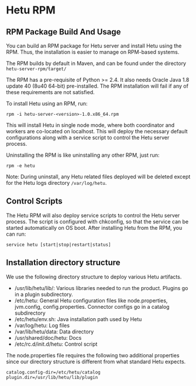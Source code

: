 # Hetu RPM

## RPM Package Build And Usage

You can build an RPM package for Hetu server and install Hetu using the RPM. Thus, the installation is easier to manage on RPM-based systems.

The RPM builds by default in Maven, and can be found under the directory `hetu-server-rpm/target/`

The RPM has a pre-requisite of Python >= 2.4. It also needs Oracle Java 1.8 update 40 (8u40 64-bit) pre-installed. The RPM installation will fail if any of these requirements are not
satisfied.

To install Hetu using an RPM, run:

    rpm -i hetu-server-<version>-1.0.x86_64.rpm

This will install Hetu in single node mode, where both coordinator and workers are co-located on localhost. This will deploy the necessary default configurations along with a service script to control the Hetu server process.

Uninstalling the RPM is like uninstalling any other RPM, just run:

    rpm -e hetu

Note: During uninstall, any Hetu related files deployed will be deleted except for the Hetu logs directory `/var/log/hetu`.

## Control Scripts

The Hetu RPM will also deploy service scripts to control the Hetu server process. The script is configured with chkconfig,
so that the service can be started automatically on OS boot. After installing Hetu from the RPM, you can run:

    service hetu [start|stop|restart|status]

## Installation directory structure

We use the following directory structure to deploy various Hetu artifacts.

* /usr/lib/hetu/lib/: Various libraries needed to run the product. Plugins go in a plugin subdirectory.
* /etc/hetu: General Hetu configuration files like node.properties, jvm.config, config.properties. Connector configs go in a catalog subdirectory
* /etc/hetu/env.sh: Java installation path used by Hetu
* /var/log/hetu: Log files
* /var/lib/hetu/data: Data directory
* /usr/shared/doc/hetu: Docs
* /etc/rc.d/init.d/hetu: Control script

The node.properties file requires the following two additional properties since our directory structure is different from what standard Hetu expects.

    catalog.config-dir=/etc/hetu/catalog
    plugin.dir=/usr/lib/hetu/lib/plugin
